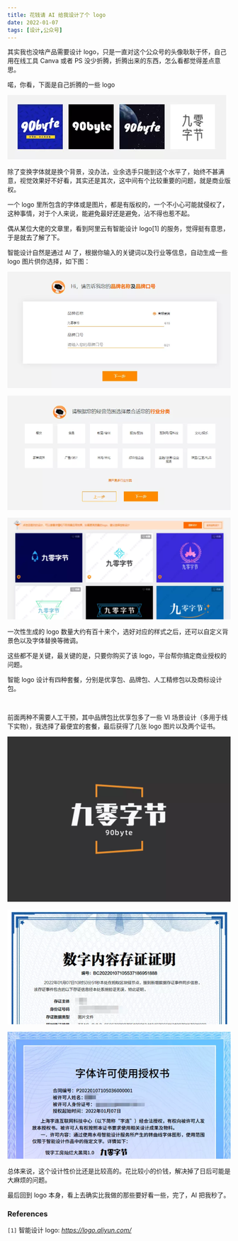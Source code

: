 ```yaml
---
title: 花钱请 AI 给我设计了个 logo
date: 2022-01-07
tags: [设计,公众号]
---
```


其实我也没啥产品需要设计 logo，只是一直对这个公众号的头像耿耿于怀，自己用在线工具 Canva 或者 PS 没少折腾，折腾出来的东西，怎么看都觉得差点意思。

喏，你看，下面是自己折腾的一些 logo

![](/image/2022-01-07-AI-design-logo-for-me/640-20220217225624117)



<!-- more -->

除了变换字体就是换个背景，没办法，业余选手只能到这个水平了，始终不甚满意，视觉效果好不好看，其实还是其次，这中间有个比较重要的问题，就是商业版权。

一个 logo 里所包含的字体或是图片，都是有版权的，一个不小心可能就侵权了，这种事情，对于个人来说，能避免最好还是避免，沾不得也惹不起。

偶从某位大佬的文章里，看到阿里云有智能设计 logo[1] 的服务，觉得挺有意思，于是就去了解了下。

智能设计自然是通过 AI 了，根据你输入的关键词以及行业等信息，自动生成一些 logo 图片供你选择，如下图：

![](/image/2022-01-07-AI-design-logo-for-me/640-20220217225624121)

![](/image/2022-01-07-AI-design-logo-for-me/640-20220217225624124)

![](/image/2022-01-07-AI-design-logo-for-me/640-20220217225624122)



一次性生成的 logo 数量大约有百十来个，选好对应的样式之后，还可以自定义背景色以及字体替换等微调。

这些都不是关键，最关键的是，只要你购买了该 logo，平台帮你搞定商业授权的问题。

智能 logo 设计有四种套餐，分别是优享包、品牌包、人工精修包以及商标设计包。

![图片](data:image/gif;base64,iVBORw0KGgoAAAANSUhEUgAAAAEAAAABCAYAAAAfFcSJAAAADUlEQVQImWNgYGBgAAAABQABh6FO1AAAAABJRU5ErkJggg==)

前面两种不需要人工干预，其中品牌包比优享包多了一些 VI 场景设计（多用于线下实物），我选择了最便宜的套餐，最后获得了几张 logo 图片以及两个证书。

![](/image/2022-01-07-AI-design-logo-for-me/640-20220217225624119)

![](/image/2022-01-07-AI-design-logo-for-me/640.webp)

![](/image/2022-01-07-AI-design-logo-for-me/640-20220217225624130)



总体来说，这个设计性价比还是比较高的。花比较小的价钱，解决掉了日后可能是大麻烦的问题。

最后回到 logo 本身，看上去确实比我做的那些要好看一些，完了，AI 把我秒了。

### References

`[1]` 智能设计 logo: *https://logo.aliyun.com/*